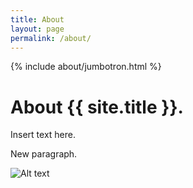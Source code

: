 ```yaml
---
title: About
layout: page
permalink: /about/
---
```


{% include about/jumbotron.html %}


# About {{ site.title }}.

Insert text here. 

New paragraph.

![Alt text](https://someurl/imagelocation/image.png)
